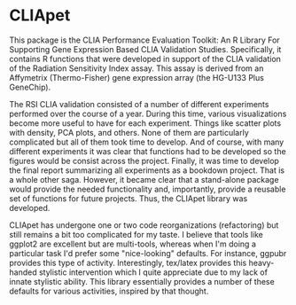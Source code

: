 # CLIApet

This package is the CLIA Performance Evaluation Toolkit: An R Library For Supporting Gene Expression Based CLIA Validation Studies. Specifically, it contains R functions that were developed in support of the CLIA validation of the Radiation Sensitivity Index assay. This assay is derived from an Affymetrix (Thermo-Fisher) gene expression array (the HG-U133 Plus GeneChip). 

The RSI CLIA validation consisted of a number of different experiments performed over the course of a year. During this time, various visualizations become more useful to have for each experiment. Things like scatter plots with density, PCA plots, and others. None of them are particularly complicated but all of them took time to develop. And of course, with many different experiments it was clear that functions had to be developed so the figures would be consist across the project. Finally, it was time to develop the final report summarizing all experiments as a bookdown project. That is a whole other saga. However, it became clear that a stand-alone package would provide the needed functionality and, importantly, provide a reusable set of functions for future projects. Thus, the CLIApet library was developed.

CLIApet has undergone one or two code reorganizations (refactoring) but still remains a bit too complicated for my taste. I believe that tools like ggplot2 are excellent but are multi-tools, whereas when I'm doing a particular task I'd prefer some "nice-looking" defaults. For instance, ggpubr provides this type of activity. Interestingly, tex/latex provides this heavy-handed stylistic intervention which I quite appreciate due to my lack of innate stylistic ability. This library essentially provides a number of these defaults for various activities, inspired by that thought.
